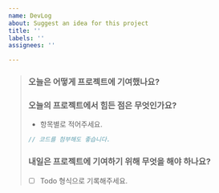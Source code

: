 ```yaml
---
name: DevLog
about: Suggest an idea for this project
title: ''
labels: ''
assignees: ''

---
```


> ### 오늘은 어떻게 프로젝트에 기여했나요?
> 
> ### 오늘의 프로젝트에서 힘든 점은 무엇인가요?
> * 항목별로 적어주세요.
> 
> ```js
> // 코드를 첨부해도 좋습니다.
> ```
> 
> ### 내일은 프로젝트에 기여하기 위해 무엇을 해야 하나요?
> * [ ]  Todo 형식으로 기록해주세요.
